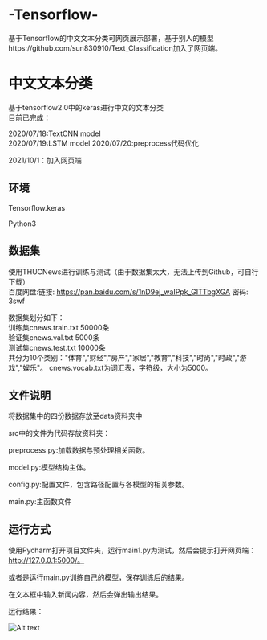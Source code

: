 # -Tensorflow-
基于Tensorflow的中文文本分类可网页展示部署，基于别人的模型https://github.com/sun830910/Text_Classification加入了网页端。

# 中文文本分类

基于tensorflow2.0中的keras进行中文的文本分类  
目前已完成：  

2020/07/18:TextCNN model  
2020/07/19:LSTM model
2020/07/20:preprocess代码优化

2021/10/1：加入网页端


## 环境

Tensorflow.keras  

Python3  



## 数据集

使用THUCNews进行训练与测试（由于数据集太大，无法上传到Github，可自行下载）  
百度网盘:链接: https://pan.baidu.com/s/1nD9ej_waIPpk_GITTbgXGA  密码: 3swf  

数据集划分如下：  
训练集cnews.train.txt 50000条  
验证集cnews.val.txt 5000条  
测试集cnews.test.txt 10000条  
共分为10个类别："体育","财经","房产","家居","教育","科技","时尚","时政","游戏","娱乐"。
cnews.vocab.txt为词汇表，字符级，大小为5000。



## 文件说明

将数据集中的四份数据存放至data资料夹中  

src中的文件为代码存放资料夹：

preprocess.py:加载数据与预处理相关函数。

model.py:模型结构主体。

config.py:配置文件，包含路径配置与各模型的相关参数。

main.py:主函数文件

## 运行方式

使用Pycharm打开项目文件夹，运行main1.py为测试，然后会提示打开网页端：http://127.0.0.1:5000/。

或者是运行main.py训练自己的模型，保存训练后的结果。

在文本框中输入新闻内容，然后会弹出输出结果。

运行结果：

![Alt text](..\img\11.png)

